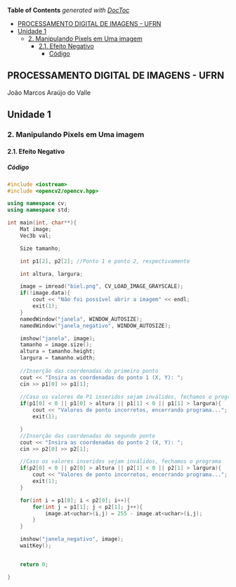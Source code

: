 <!-- START doctoc generated TOC please keep comment here to allow auto update -->
<!-- DON'T EDIT THIS SECTION, INSTEAD RE-RUN doctoc TO UPDATE -->
**Table of Contents**  *generated with [DocToc](https://github.com/thlorenz/doctoc)*

- [PROCESSAMENTO DIGITAL DE IMAGENS - UFRN](#processamento-digital-de-imagens---ufrn)
- [Unidade 1](#unidade-1)
  - [2. Manipulando Pixels em Uma imagem](#2-manipulando-pixels-em-uma-imagem)
    - [2.1. Efeito Negativo](#21-efeito-negativo)
      - [Código](#c%C3%B3digo)

<!-- END doctoc generated TOC please keep comment here to allow auto update -->

## PROCESSAMENTO DIGITAL DE IMAGENS - UFRN
João Marcos Araújo do Valle



## Unidade 1
### 2. Manipulando Pixels em Uma imagem
#### 2.1. Efeito Negativo

##### Código

```c++
#include <iostream>
#include <opencv2/opencv.hpp>

using namespace cv;
using namespace std;

int main(int, char**){
    Mat image;
    Vec3b val;

    Size tamanho;

    int p1[2], p2[2]; //Ponto 1 e ponto 2, respectivamente

    int altura, largura; 

    image = imread("biel.png", CV_LOAD_IMAGE_GRAYSCALE);
    if(!image.data){
        cout << "Não foi possível abrir a imagem" << endl;
        exit(1);
    }
    namedWindow("janela", WINDOW_AUTOSIZE);
    namedWindow("janela_negativo", WINDOW_AUTOSIZE);

    imshow("janela", image);
    tamanho = image.size();
    altura = tamanho.height;
    largura = tamanho.width; 
    
    //Inserção das coordenadas do primeiro ponto
    cout << "Insira as coordenadas do ponto 1 (X, Y): ";
    cin >> p1[0] >> p1[1];
    
    //Caso os valores de P1 inseridos sejam inválidos, fechamos o programa
    if(p1[0] < 0 || p1[0] > altura || p1[1] < 0 || p1[1] > largura){
        cout << "Valores de ponto incorretos, encerrando programa...";
        exit(1);

    }
    //Inserção das coordenadas do segundo ponto
    cout << "Insira as coordenadas do ponto 2 (X, Y): ";
    cin >> p2[0] >> p2[1];

    //Caso os valores inseridos sejam inválidos, fechamos o programa
    if(p2[0] < 0 || p2[0] > altura || p2[1] < 0 || p2[1] > largura){
        cout << "Valores de ponto incorretos, encerrando programa...";
        exit(1);
    }

    for(int i = p1[0]; i < p2[0]; i++){
        for(int j = p1[1]; j < p2[1]; j++){
            image.at<uchar>(i,j) = 255 - image.at<uchar>(i,j);
        }
    }

    imshow("janela_negativo", image);
    waitKey();


    return 0;

}
```



